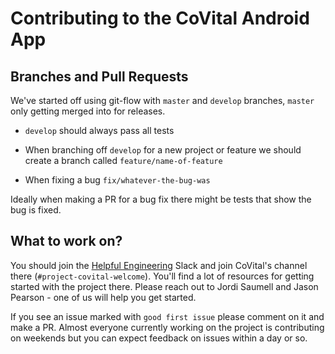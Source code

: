 # Contributing to the CoVital Android App

## Branches and Pull Requests

We've started off using git-flow with `master` and `develop` branches, `master` only getting merged into for releases.

* `develop` should always pass all tests

* When branching off `develop` for a new project or feature we should create a branch called `feature/name-of-feature`

* When fixing a bug `fix/whatever-the-bug-was`

Ideally when making a PR for a bug fix there might be tests that show the bug is fixed.

## What to work on?

You should join the [Helpful Engineering](https://helpfulengineering.org/) Slack and join CoVital's channel there (`#project-covital-welcome`). You'll find a lot of resources for getting started with the project there. Please reach out to Jordi Saumell and Jason Pearson - one of us will help you get started.

If you see an issue marked with `good first issue` please comment on it and make a PR. Almost everyone currently working on the project is contributing on weekends but you can expect feedback on issues within a day or so.
